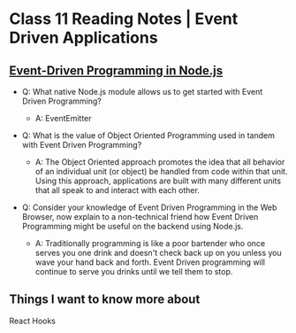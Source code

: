 # Class 11 Reading Notes | Event Driven Applications

## [Event-Driven Programming in Node.js](<https://www.digitalocean.com/community/tutorials/nodejs-event-driven-programming>)

- Q: What native Node.js module allows us to get started with Event Driven Programming?

  - A: EventEmitter

- Q: What is the value of Object Oriented Programming used in tandem with Event Driven Programming?

  - A: The Object Oriented approach promotes the idea that all behavior of an individual unit (or object) be handled from code within that unit. Using this approach, applications are built with many different units that all speak to and interact with each other.

- Q: Consider your knowledge of Event Driven Programming in the Web Browser, now explain to a non-technical friend how Event Driven Programming might be useful on the backend using Node.js.

  - A: Traditionally programming is like a poor bartender who once serves you one drink and doesn't check back up on you unless you wave your hand back and forth. Event Driven programming will continue to serve you drinks until we tell them to stop.

## Things I want to know more about

React Hooks
